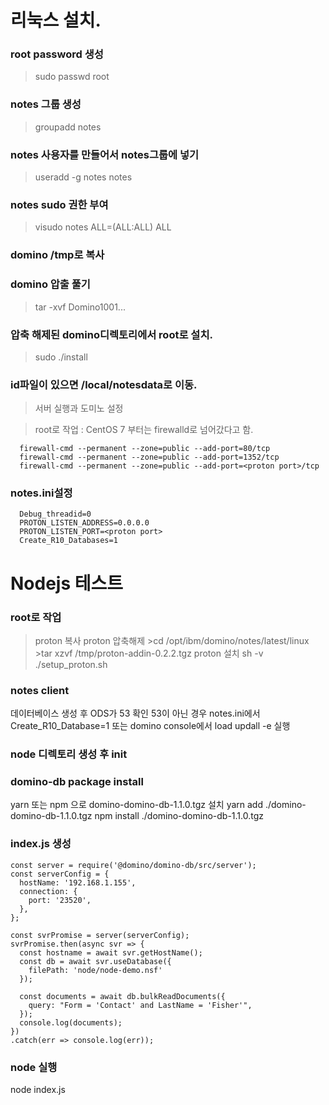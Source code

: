 # 리눅스 설치.
###  root password 생성
>  sudo passwd root
### notes 그룹 생성
>  groupadd notes
### notes 사용자를 만들어서 notes그룹에 넣기
>  useradd -g notes notes
### notes sudo 권한 부여
>  visudo
>  notes ALL=(ALL:ALL) ALL
### domino /tmp로 복사
### domino 압출 풀기
>  tar -xvf Domino1001...
### 압축 해제된 domino디렉토리에서 root로 설치.
>  sudo ./install
### id파일이 있으면 /local/notesdata로 이동.

> 서버 실행과 도미노 설정

> root로 작업 : CentOS 7 부터는 firewalld로 넘어갔다고 함.
~~~
  firewall-cmd --permanent --zone=public --add-port=80/tcp
  firewall-cmd --permanent --zone=public --add-port=1352/tcp
  firewall-cmd --permanent --zone=public --add-port=<proton port>/tcp
~~~

### notes.ini설정
~~~
  Debug_threadid=0
  PROTON_LISTEN_ADDRESS=0.0.0.0
  PROTON_LISTEN_PORT=<proton port>
  Create_R10_Databases=1
~~~

# Nodejs 테스트
### root로 작업
  >proton 복사
  >proton 압축해제
    >cd /opt/ibm/domino/notes/latest/linux
    >tar xzvf /tmp/proton-addin-0.2.2.tgz
  proton 설치
    sh -v ./setup_proton.sh
### notes client
  데이터베이스 생성 후  ODS가 53 확인
    53이 아닌 경우 notes.ini에서 Create_R10_Database=1
    또는 domino console에서 load updall <database path> -e 실행
### node 디렉토리 생성 후 init
### domino-db package install
  yarn 또는 npm 으로 domino-domino-db-1.1.0.tgz 설치
    yarn add ./domino-domino-db-1.1.0.tgz
    npm install ./domino-domino-db-1.1.0.tgz
### index.js 생성
~~~
const server = require('@domino/domino-db/src/server');
const serverConfig = {
  hostName: '192.168.1.155',
  connection: {
    port: '23520',
  },
};

const svrPromise = server(serverConfig);
svrPromise.then(async svr => {
  const hostname = await svr.getHostName();
  const db = await svr.useDatabase({
    filePath: 'node/node-demo.nsf'
  });
  
  const documents = await db.bulkReadDocuments({
    query: "Form = 'Contact' and LastName = 'Fisher'",
  });
  console.log(documents);
})
.catch(err => console.log(err));
~~~
### node 실행
  node index.js
